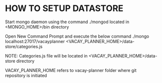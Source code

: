 HOW TO SETUP DATASTORE
======================

 Start mongo daemon using the command ./mongod located in <MONGO_HOME>/bin directory
 
Open New Command Prompt and execute the below command 
./mongo localhost:27017/vacayplanner <VACAY_PLANNER_HOME>/data-store/categories.js 

NOTE: Categories.js file will be located in <VACAY_PLANNER_HOME>/data-store directory 

VACAY_PLANNER_HOME refers to  vacay-planner folder where git repository is initiated
